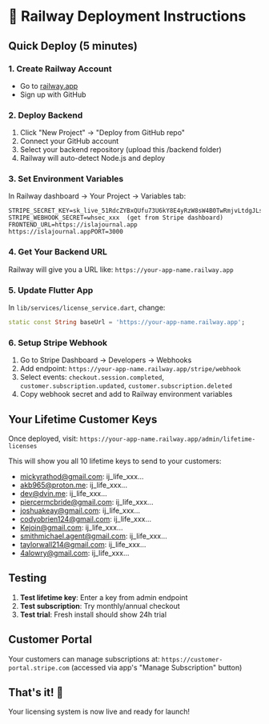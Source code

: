 # 🚀 Railway Deployment Instructions

## Quick Deploy (5 minutes)

### 1. Create Railway Account
- Go to [railway.app](https://railway.app)
- Sign up with GitHub

### 2. Deploy Backend
1. Click "New Project" → "Deploy from GitHub repo"
2. Connect your GitHub account 
3. Select your backend repository (upload this /backend folder)
4. Railway will auto-detect Node.js and deploy

### 3. Set Environment Variables
In Railway dashboard → Your Project → Variables tab:

```
STRIPE_SECRET_KEY=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
STRIPE_WEBHOOK_SECRET=whsec_xxx  (get from Stripe dashboard)
FRONTEND_URL=https://islajournal.app
https://islajournal.appPORT=3000
```

### 4. Get Your Backend URL
Railway will give you a URL like: `https://your-app-name.railway.app`

### 5. Update Flutter App
In `lib/services/license_service.dart`, change:
```dart
static const String baseUrl = 'https://your-app-name.railway.app';
```

### 6. Setup Stripe Webhook
1. Go to Stripe Dashboard → Developers → Webhooks
2. Add endpoint: `https://your-app-name.railway.app/stripe/webhook`
3. Select events: `checkout.session.completed`, `customer.subscription.updated`, `customer.subscription.deleted`
4. Copy webhook secret and add to Railway environment variables

## Your Lifetime Customer Keys

Once deployed, visit: `https://your-app-name.railway.app/admin/lifetime-licenses`

This will show you all 10 lifetime keys to send to your customers:

- mickyrathod@gmail.com: ij_life_xxx...
- akb965@proton.me: ij_life_xxx...
- dev@dvin.me: ij_life_xxx...
- piercermcbride@gmail.com: ij_life_xxx...
- joshuakeay@gmail.com: ij_life_xxx...
- codyobrien124@gmail.com: ij_life_xxx...
- Kejoin@gmail.com: ij_life_xxx...
- smithmichael.agent@gmail.com: ij_life_xxx...
- taylorwall214@gmail.com: ij_life_xxx...
- 4alowry@gmail.com: ij_life_xxx...

## Testing

1. **Test lifetime key**: Enter a key from admin endpoint
2. **Test subscription**: Try monthly/annual checkout
3. **Test trial**: Fresh install should show 24h trial

## Customer Portal

Your customers can manage subscriptions at:
`https://customer-portal.stripe.com` (accessed via app's "Manage Subscription" button)

## That's it! 🎉

Your licensing system is now live and ready for launch! 